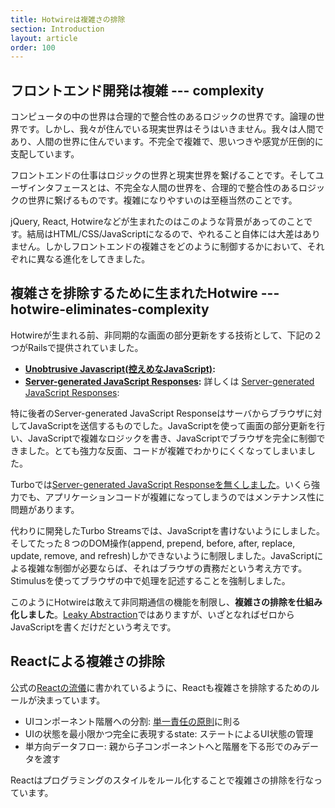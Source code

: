 ```yaml
---
title: Hotwireは複雑さの排除
section: Introduction
layout: article
order: 100
---
```


## フロントエンド開発は複雑 --- complexity

コンピュータの中の世界は合理的で整合性のあるロジックの世界です。論理の世界です。しかし、我々が住んでいる現実世界はそうはいきません。我々は人間であり、人間の世界に住んでいます。不完全で複雑で、思いつきや感覚が圧倒的に支配しています。

フロントエンドの仕事はロジックの世界と現実世界を繋げることです。そしてユーザインタフェースとは、不完全な人間の世界を、合理的で整合性のあるロジックの世界に繋げるものです。複雑になりやすいのは至極当然のことです。

jQuery, React, Hotwireなどが生まれたのはこのような背景があってのことです。結局はHTML/CSS/JavaScriptになるので、やれること自体には大差はありません。しかしフロントエンドの複雑さをどのように制御するかにおいて、それぞれに異なる進化をしてきました。

## 複雑さを排除するために生まれたHotwire --- hotwire-eliminates-complexity

Hotwireが生まれる前、非同期的な画面の部分更新をする技術として、下記の２つがRailsで提供されていました。

* **[Unobtrusive Javascript(控えめなJavaScript)](https://railsguides.jp/v4.2/working_with_javascript_in_rails.html#「控えめなjavascript」):**
* **[Server-generated JavaScript Responses](https://railsguides.jp/v4.2/working_with_javascript_in_rails.html#シンプルな例):** 詳しくは [Server-generated JavaScript Responses](https://signalvnoise.com/posts/3697-server-generated-javascript-responses):

特に後者のServer-generated JavaScript Responseはサーバからブラウザに対してJavaScriptを送信するものでした。JavaScriptを使って画面の部分更新を行い、JavaScriptで複雑なロジックを書き、JavaScriptでブラウザを完全に制御できました。とても強力な反面、コードが複雑でわかりにくくなってしまいました。

Turboでは[Server-generated JavaScript Responseを無くしました](https://turbo.hotwired.dev/handbook/streams#but-what-about-running-javascript%3F)。いくら強力でも、アプリケーションコードが複雑になってしまうのではメンテナンス性に問題があります。

代わりに開発したTurbo Streamsでは、JavaScriptを書けないようにしました。そしてたった８つのDOM操作(append, prepend, before, after, replace, update, remove, and refresh)しかできないように制限しました。JavaScriptによる複雑な制御が必要ならば、それはブラウザの責務だという考え方です。Stimulusを使ってブラウザの中で処理を記述することを強制しました。

このようにHotwireは敢えて非同期通信の機能を制限し、**複雑さの排除を仕組み化しました**。[Leaky Abstraction](https://en.wikipedia.org/wiki/Leaky_abstraction)ではありますが、いざとなればゼロからJavaScriptを書くだけだという考えです。

## Reactによる複雑さの排除

公式の[Reactの流儀](https://ja.react.dev/learn/thinking-in-react)に書かれているように、Reactも複雑さを排除するためのルールが決まっています。

* UIコンポーネント階層への分割: [単一責任の原則](https://ja.wikipedia.org/wiki/単一責任の原則)に則る
* UIの状態を最小限かつ完全に表現するstate: ステートによるUI状態の管理
* 単方向データフロー: 親から子コンポーネントへと階層を下る形でのみデータを渡す

Reactはプログラミングのスタイルをルール化することで複雑さの排除を行なっています。

